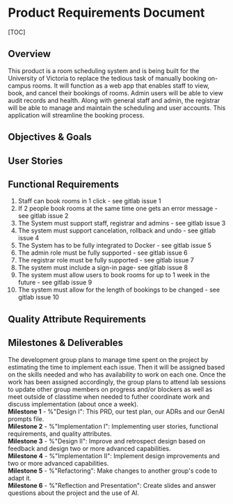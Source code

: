 Product Requirements Document
=====

[TOC]

## Overview
This product is a room scheduling system and is being built for the University of Victoria to replace the tedious task of manually booking on-campus rooms. It will function as a web app that enables staff to view, book, and cancel their bookings of rooms. Admin users will be able to view audit records and health. Along with general staff and admin, the registrar will be able to manage and maintain the scheduling and user accounts. This application will streamline the booking process.

## Objectives & Goals

## User Stories

## Functional Requirements
1. Staff can book rooms in 1 click - see gitlab issue 1
2. If 2 people book rooms at the same time one gets an error message - see gitlab issue 2
3. The System must support staff, registrar and admins - see gitlab issue 3
4. The system must support cancelation, rollback and undo - see gitlab issue 4
5. The System has to be fully integrated to Docker - see gitlab issue 5
6. The admin role must be fully supported - see gitlab issue 6
7. The registrar role must be fully supported - see gitlab issue 7
8. The system must include a sign-in page- see gitlab issue 8
9. The system must allow users to book rooms for up to 1 week in the future - see gitlab issue 9
10. The system must allow for the length of bookings to be changed - see gitlab issue 10

## Quality Attribute Requirements

## Milestones & Deliverables
The development group plans to manage time spent on the project by estimating the time to implement each issue. Then it will be assigned based on the skills needed and who has availability to work on each one. Once the work has been assigned accordingly, the group plans to attend lab sessions to update other group members on progress and/or blockers as well as meet outside of classtime when needed to futher coordinate work and discuss implementation (about once a week).\
**Milestone 1** - %"Design I": This PRD, our test plan, our ADRs and our GenAI prompts file.\
**Milestone 2** - %"Implementation I": Implementing user stories, functional requirements, and quality attributes.\
**Milestone 3** - %"Design II": Improve and retrospect design based on feedback and design two or more advanced capabilities.\
**Milestone 4** - %"Implementation II": Implement design improvements and two or more advanced capabilities.\
**Milestone 5** - %"Refactoring": Make changes to another group's code to adapt it.\
**Milestone 6** - %"Reflection and Presentation": Create slides and answer questions about the project and the use of AI.